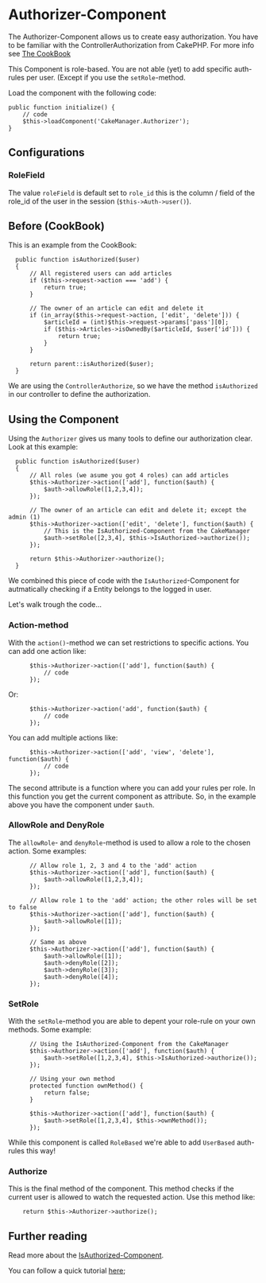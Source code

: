 Authorizer-Component
====================

The Authorizer-Component allows us to create easy authorization. You have to be familiar with the ControllerAuthorization from CakePHP. For more info see [The CookBook](http://book.cakephp.org/3.0/en/controllers/components/authentication.html#authorization)

This Component is role-based. You are not able (yet) to add specific auth-rules per user. (Except if you use the `setRole`-method.

Load the component with the following code:

    public function initialize() {
        // code
        $this->loadComponent('CakeManager.Authorizer');
    }
    
Configurations
--------------

### RoleField
The value `roleField` is default set to `role_id` this is the column / field of the role_id of the user in the session (`$this->Auth->user()`).

Before (CookBook)
------
This is an example from the CookBook:

      public function isAuthorized($user)
      {
          // All registered users can add articles
          if ($this->request->action === 'add') {
              return true;
          }
      
          // The owner of an article can edit and delete it
          if (in_array($this->request->action, ['edit', 'delete'])) {
              $articleId = (int)$this->request->params['pass'][0];
              if ($this->Articles->isOwnedBy($articleId, $user['id'])) {
                  return true;
              }
          }
      
          return parent::isAuthorized($user);
      }

We are using the `ControllerAuthorize`, so we have the method `isAuthorized` in our controller to define the authorization.

Using the Component
-------------------
Using the `Authorizer` gives us many tools to define our authorization clear. Look at this example:

      public function isAuthorized($user)
      {
          // All roles (we asume you got 4 roles) can add articles
          $this->Authorizer->action(['add'], function($auth) {
              $auth->allowRole([1,2,3,4]);
          });
      
          // The owner of an article can edit and delete it; except the admin (1)
          $this->Authorizer->action(['edit', 'delete'], function($auth) {
              // This is the IsAuthorized-Component from the CakeManager
              $auth->setRole([2,3,4], $this->IsAuthorized->authorize()); 
          });
          
          return $this->Authorizer->authorize();
      }

We combined this piece of code with the `IsAuthorized`-Component for autmatically checking if a Entity belongs to the logged in user.

Let's walk trough the code...

### Action-method
With the `action()`-method we can set restrictions to specific actions.
You can add one action like:

          $this->Authorizer->action(['add'], function($auth) {
              // code
          });

Or:

          $this->Authorizer->action('add', function($auth) {
              // code
          });

You can add multiple actions like:

          $this->Authorizer->action(['add', 'view', 'delete'], function($auth) {
              // code
          });
 
The second attribute is a function where you can add your rules per role. In this function you get the current component as attribute. So, in the example above you have the component under `$auth`.

### AllowRole and DenyRole
The `allowRole`- and `denyRole`-method is used to allow a role to the chosen action. Some examples:

          // Allow role 1, 2, 3 and 4 to the 'add' action
          $this->Authorizer->action(['add'], function($auth) {
              $auth->allowRole([1,2,3,4]);
          });
          
          // Allow role 1 to the 'add' action; the other roles will be set to false
          $this->Authorizer->action(['add'], function($auth) {
              $auth->allowRole([1]);
          });         
          
          // Same as above
          $this->Authorizer->action(['add'], function($auth) {
              $auth->allowRole([1]);
              $auth->denyRole([2]);
              $auth->denyRole([3]);
              $auth->denyRole([4]);
          });   

### SetRole
With the `setRole`-method you are able to depent your role-rule on your own methods. Some example:

          // Using the IsAuthorized-Component from the CakeManager
          $this->Authorizer->action(['add'], function($auth) {
              $auth->setRole([1,2,3,4], $this->IsAuthorized->authorize());
          });
          
          // Using your own method
          protected function ownMethod() {
              return false;
          }
          
          $this->Authorizer->action(['add'], function($auth) {
              $auth->setRole([1,2,3,4], $this->ownMethod());
          });

While this component is called `RoleBased` we're able to add `UserBased` auth-rules this way!
          
### Authorize
This is the final method of the component. This method checks if the current user is allowed to watch the requested action. Use this method like:

        return $this->Authorizer->authorize();
        
Further reading
---------------

Read more about the [IsAuthorized-Component](IsAuthorized.md).

You can follow a quick tutorial [here]();

